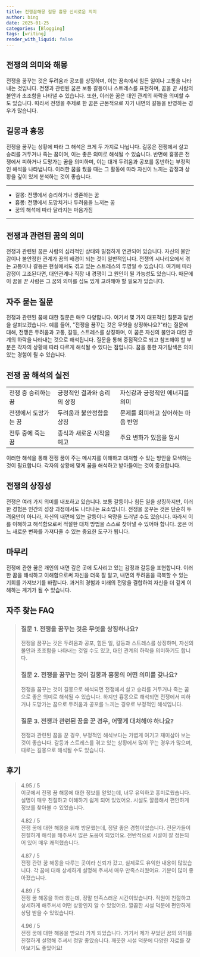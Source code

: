 ```yaml
---
title: 전쟁꿈해몽 길몽 흉몽 신비로운 의미
author: bing
date: 2025-01-25
categories: [Blogging]
tags: [writing]
render_with_liquid: false
---
```



<h2 id='전쟁의 의미와 해몽'>전쟁의 의미와 해몽</h2>

<p>전쟁을 꿈꾸는 것은 두려움과 공포를 상징하며, 이는 꿈속에서 힘든 일이나 고통을 나타내는 것입니다. 전쟁과 관련된 꿈은 보통 갈등이나 스트레스를 표현하며, 꿈을 꾼 사람의 불안과 초조함을 나타낼 수 있습니다. 또한, 이러한 꿈은 대인 관계의 하락을 의미할 수도 있습니다. 따라서 전쟁을 주제로 한 꿈은 근본적으로 자기 내면의 갈등을 반영하는 경우가 많습니다.</p>

<h2 id='길몽과 흉몽'>길몽과 흉몽</h2>

<p>전쟁을 꿈꾸는 상황에 따라 그 해석은 크게 두 가지로 나뉩니다. 길몽은 전쟁에서 살고 승리를 거두거나 죽는 꿈이며, 이는 좋은 의미로 해석될 수 있습니다. 반면에 흉몽은 전쟁에서 피하거나 도망가는 꿈을 의미하며, 이는 대개 두려움과 공포를 동반하는 부정적인 해석을 나타냅니다. 이러한 꿈을 꿨을 때는 그 활동에 따라 자신이 느끼는 감정과 상황을 깊이 있게 분석하는 것이 좋습니다.</p>

<hr />

<ul>
    <li>길몽: 전쟁에서 승리하거나 생존하는 꿈</li>
    <li>흉몽: 전쟁에서 도망치거나 두려움을 느끼는 꿈</li>
    <li>꿈의 해석에 따라 달라지는 마음가짐</li>
</ul>

<hr />

<h2 id='전쟁과 관련된 꿈의 의미'>전쟁과 관련된 꿈의 의미</h2>

<p>전쟁과 관련된 꿈은 사람의 심리적인 상태와 밀접하게 연관되어 있습니다. 자신의 불안감이나 불안정한 관계가 꿈의 배경이 되는 것이 일반적입니다. 전쟁의 시나리오에서 겪는 고통이나 갈등은 현실에서도 겪고 있는 스트레스의 투영일 수 있습니다. 여기에 따라 감정이 고조된다면, 대인관계나 직장 내 경쟁이 그 원인이 될 가능성도 있습니다. 때문에 이 꿈을 꾼 사람은 그 꿈의 의미를 심도 있게 고려해야 할 필요가 있습니다.</p>

<h2 id='자주 묻는 질문'>자주 묻는 질문</h2>

<p>전쟁과 관련된 꿈에 대한 질문은 매우 다양합니다. 여기서 몇 가지 대표적인 질문과 답변을 살펴보겠습니다. 예를 들어, "전쟁을 꿈꾸는 것은 무엇을 상징하나요?"라는 질문에 대해, 전쟁은 두려움과 고통, 갈등, 스트레스를 상징하며, 이 꿈은 자신의 불안과 대인 관계의 하락을 나타내는 것으로 해석됩니다. 질문을 통해 중점적으로 되고 참조해야 할 부분은 각자의 상황에 따라 다르게 해석될 수 있다는 점입니다. 꿈을 통한 자기탐색은 의미 있는 경험이 될 수 있습니다.</p>

<h2 id='전쟁 꿈 해석의 실전'>전쟁 꿈 해석의 실전</h2>

<table>
    <tr>
        <td>전쟁 중 승리하는 꿈</td>
        <td>긍정적인 결과와 승리의 상징</td>
        <td>자신감과 긍정적인 에너지를 의미</td>
    </tr>
    <tr>
        <td>전쟁에서 도망가는 꿈</td>
        <td>두려움과 불안정함을 상징</td>
        <td>문제를 회피하고 싶어하는 마음 반영</td>
    </tr>
    <tr>
        <td>전투 중에 죽는 꿈</td>
        <td>종식과 새로운 시작을 예고</td>
        <td>주요 변화가 있음을 암시</td>
    </tr>
</table>

<p>이러한 해석을 통해 전쟁 꿈이 주는 메시지를 이해하고 대처할 수 있는 방안을 모색하는 것이 필요합니다. 각자의 상황에 맞게 꿈을 해석하고 받아들이는 것이 중요합니다.</p>

<h2 id='전쟁의 상징성'>전쟁의 상징성</h2>

<p>전쟁은 여러 가지 의미를 내포하고 있습니다. 보통 갈등이나 힘든 일을 상징하지만, 이러한 경험은 인간의 성장 과정에서도 나타나는 요소입니다. 전쟁을 꿈꾸는 것은 단순히 두려움만이 아니라, 자신의 내면에 있는 갈등이나 욕망을 드러낼 수도 있습니다. 따라서 이를 이해하고 해석함으로써 적절한 대처 방법을 스스로 찾아낼 수 있어야 합니다. 꿈은 어느 새로운 변화를 가져다줄 수 있는 중요한 도구가 됩니다.</p>

<h2 id='마무리'>마무리</h2>

<p>전쟁에 관한 꿈은 개인의 내면 깊은 곳에 도사리고 있는 감정과 갈등을 표현합니다. 이러한 꿈을 해석하고 이해함으로써 자신을 더욱 잘 알고, 내면의 두려움을 극복할 수 있는 기회를 가져보기를 바랍니다. 과거의 경험과 미래의 전망을 결합하여 자신을 더 깊게 이해하는 계기가 될 수 있습니다.</p>


<h2 id='자주_찾는_FAQ'>자주 찾는 FAQ</h2>
<div itemscope="" itemtype="https://schema.org/FAQPage"> 
<blockquote> 
<div itemscope="" itemprop="mainEntity" itemtype="https://schema.org/Question"> 
<h3 itemprop="name">질문 1. 전쟁을 꿈꾸는 것은 무엇을 상징하나요? </h3> 
<div itemscope="" itemprop="acceptedAnswer" itemtype="https://schema.org/Answer"> 
<span itemprop="text"> 
<p>전쟁을 꿈꾸는 것은 두려움과 공포, 힘든 일, 갈등과 스트레스를 상징하며, 자신의 불안과 초조함을 나타내는 것일 수도 있고, 대인 관계의 하락을 의미하기도 합니다.</p> 
</span> 
</div> 
</div> 

<div itemscope="" itemprop="mainEntity" itemtype="https://schema.org/Question"> 
<h3 itemprop="name">질문 2. 전쟁을 꿈꾸는 것이 길몽과 흉몽의 어떤 의미를 갖나요? </h3> 
<div itemscope="" itemprop="acceptedAnswer" itemtype="https://schema.org/Answer"> 
<span itemprop="text"> 
<p>전쟁을 꿈꾸는 것이 길몽으로 해석되면 전쟁에서 살고 승리를 거두거나 죽는 꿈으로 좋은 의미로 해석될 수 있습니다. 하지만 흉몽으로 해석되면 전쟁에서 피하거나 도망가는 꿈으로 두려움과 공포를 느끼는 경우로 부정적인 해석입니다.</p> 
</span> 
</div> 
</div> 

<div itemscope="" itemprop="mainEntity" itemtype="https://schema.org/Question"> 
<h3 itemprop="name">질문 3. 전쟁과 관련된 꿈을 꾼 경우, 어떻게 대처해야 하나요? </h3> 
<div itemscope="" itemprop="acceptedAnswer" itemtype="https://schema.org/Answer"> 
<span itemprop="text"> 
<p>전쟁과 관련된 꿈을 꾼 경우, 부정적인 해석보다는 가볍게 여기고 재미삼아 보는 것이 좋습니다. 갈등과 스트레스를 겪고 있는 상황에서 많이 꾸는 경우가 많으며, 때로는 길몽으로 해석될 수도 있습니다.</p> 
</span> 
</div> 
</div> 
</blockquote> 
</div>
<h2 id='후기'>후기</h2>
<div itemscope itemtype="https://schema.org/Product">
  <blockquote>
  <div itemprop="review" itemscope itemtype="https://schema.org/Review">
      <div itemprop="reviewRating" itemscope itemtype="https://schema.org/Rating"> <span itemprop="ratingValue">4.95</span> / <span itemprop="bestRating">5</span> </div>
      <span itemprop="reviewBody">이곳에서 전쟁 꿈 해몽에 대한 정보를 얻었는데, 너무 유익하고 흥미로웠습니다. 설명이 매우 친절하고 이해하기 쉽게 되어 있었어요. 시설도 깔끔해서 편안하게 정보를 찾아볼 수 있었습니다.</span>
  </div>
  <br>
  <div itemprop="review" itemscope itemtype="https://schema.org/Review">
      <div itemprop="reviewRating" itemscope itemtype="https://schema.org/Rating"> <span itemprop="ratingValue">4.82</span> / <span itemprop="bestRating">5</span> </div>
      <span itemprop="reviewBody">전쟁 꿈에 대한 해몽을 위해 방문했는데, 정말 좋은 경험이었습니다. 전문가들이 친절하게 해석을 해주셔서 많은 도움이 되었어요. 전반적으로 시설이 잘 정돈되어 있어 매우 쾌적했습니다.</span>
  </div>
  <br>
  <div itemprop="review" itemscope itemtype="https://schema.org/Review">
      <div itemprop="reviewRating" itemscope itemtype="https://schema.org/Rating"> <span itemprop="ratingValue">4.87</span> / <span itemprop="bestRating">5</span> </div>
      <span itemprop="reviewBody">전쟁 관련 꿈 해몽을 다루는 곳이라 신뢰가 갔고, 실제로도 유익한 내용이 많았습니다. 각 꿈에 대해 상세하게 설명해 주셔서 매우 만족스러웠어요. 기분이 많이 좋아졌습니다.</span>
  </div>
  <br>
  <div itemprop="review" itemscope itemtype="https://schema.org/Review">
      <div itemprop="reviewRating" itemscope itemtype="Rating"> <span itemprop="ratingValue">4.89</span> / <span itemprop="bestRating">5</span> </div>
      <span itemprop="reviewBody">전쟁 꿈 해몽을 하러 왔는데, 정말 만족스러운 시간이었습니다. 직원이 친절하고 상세하게 해주셔서 어떤 상황인지 알 수 있었어요. 깔끔한 시설 덕분에 편안하게 상담 받을 수 있었습니다.</span>
  </div>
  <br>
  <div itemprop="review" itemscope itemtype="https://schema.org/Review">
      <div itemprop="reviewRating" itemscope itemtype="Rating"> <span itemprop="ratingValue">4.96</span> / <span itemprop="bestRating">5</span> </div>
      <span itemprop="reviewBody">전쟁 꿈에 대한 해몽을 받으러 가게 되었습니다. 거기서 제가 꾸었던 꿈의 의미를 친절하게 설명해 주셔서 정말 좋았습니다. 깨끗한 시설 덕분에 다양한 자료를 찾아보기도 좋았어요!</span>
  </div>
  </blockquote>
</div>
